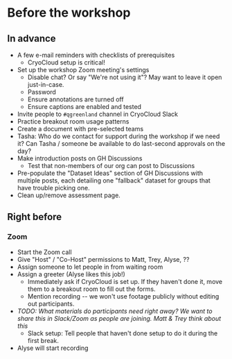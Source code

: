 # Before the workshop

## In advance

* A few e-mail reminders with checklists of prerequisites
    * CryoCloud setup is critical!
* Set up the workshop Zoom meeting's settings
    * Disable chat? Or say "We're not using it"? May want to leave it open
      just-in-case.
    * Password
    * Ensure annotations are turned off
    * Ensure captions are enabled and tested
* Invite people to `#qgreenland` channel in CryoCloud Slack
* Practice breakout room usage patterns
* Create a document with pre-selected teams
* Tasha: Who do we contact for support during the workshop if we need it? Can Tasha /
  someone be available to do last-second approvals on the day?
* Make introduction posts on GH Discussions
    * Test that non-members of our org can post to Discussions
* Pre-populate the "Dataset Ideas" section of GH Discussions with multiple posts,
  each detailing one "fallback" dataset for groups that have trouble picking one.
* Clean up/remove assessment page.


## Right before

### Zoom

* Start the Zoom call
* Give "Host" / "Co-Host" permissions to Matt, Trey, Alyse, ??
* Assign someone to let people in from waiting room
* Assign a greeter (Alyse likes this job!)
    * Immediately ask if CryoCloud is set up. If they haven't done it, move them to a
      breakout room to fill out the forms.
    * Mention recording -- we won't use footage publicly without editing out
      participants.
* _TODO: What materials do participants need right away? We want to share this in
  Slack/Zoom as people are joining. Matt & Trey think about this_
    * Slack setup: Tell people that haven't done setup to do it during the first break.
* Alyse will start recording
